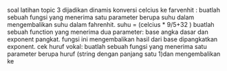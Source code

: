 soal latihan topic 3 dijadikan dinamis
konversi celcius ke farvenhit : buatlah sebuah fungsi yang menerima satu parameter berupa suhu dalam mengembalikan suhu dalam fahrenhit. suhu = (celcius * 9/5+32 )
buatlah sebuah function yang menerima dua parameter: base angka dasar dan exponent pangkat. fungsi ini mengembalikan hasil dari base dipangkatkan exponent. 
cek huruf vokal: buatlah sebuah fungsi yang menerima satu parameter berupa huruf (string dengan panjang satu 1)dan mengembalikan ke 